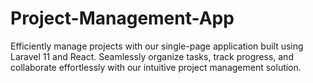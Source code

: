 # Project-Management-App
Efficiently manage projects with our single-page application built using Laravel 11 and React. Seamlessly organize tasks, track progress, and collaborate effortlessly with our intuitive project management solution.
